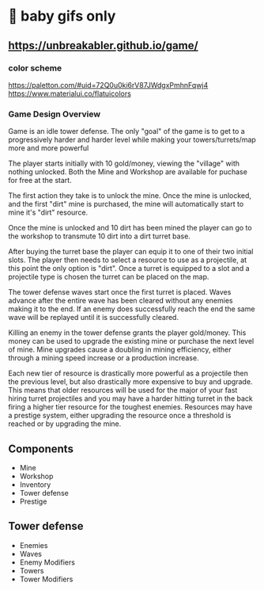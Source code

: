 # :baby: baby gifs only 

## https://unbreakabler.github.io/game/


### color scheme
https://paletton.com/#uid=72Q0u0ki6rV87JWdgxPmhnFqwj4
https://www.materialui.co/flatuicolors


### Game Design Overview

Game is an idle tower defense. The only "goal" of the game is to get to a progressively harder and harder level while making your towers/turrets/map more and more powerful

The player starts initially with 10 gold/money, viewing the "village" with nothing unlocked. Both the Mine and Workshop are available for puchase for free at the start.

The first action they take is to unlock the mine. Once the mine is unlocked, and the first "dirt" mine is purchased, the mine will automatically start to mine it's "dirt" resource.

Once the mine is unlocked and 10 dirt has been mined the player can go to the workshop to transmute 10 dirt into a dirt turret base.

After buying the turret base the player can equip it to one of their two initial slots. The player then needs to select a resource to use as a projectile, at this point the only option is "dirt". Once a turret is equipped to a slot and a projectile type is chosen the turret can be placed on the map.

The tower defense waves start once the first turret is placed. Waves advance after the entire wave has been cleared without any enemies making it to the end. If an enemy does successfully reach the end the same wave will be replayed until it is successfully cleared.

Killing an enemy in the tower defense grants the player gold/money. This money can be used to upgrade the existing mine or purchase the next level of mine. Mine upgrades cause a doubling in mining efficiency, either through a mining speed increase or a production increase.

Each new tier of resource is drastically more powerful as a projectile then the previous level, but also drastically more expensive to buy and upgrade. This means that older resources will be used for the major of your fast hiring turret projectiles and you may have a harder hitting turret in the back firing a higher tier resource for the toughest enemies. Resources may have a prestige system, either upgrading the resource once a threshold is reached or by upgrading the mine.

## Components
- Mine
- Workshop
- Inventory
- Tower defense
- Prestige

## Tower defense
- Enemies
- Waves
- Enemy Modifiers
- Towers
- Tower Modifiers